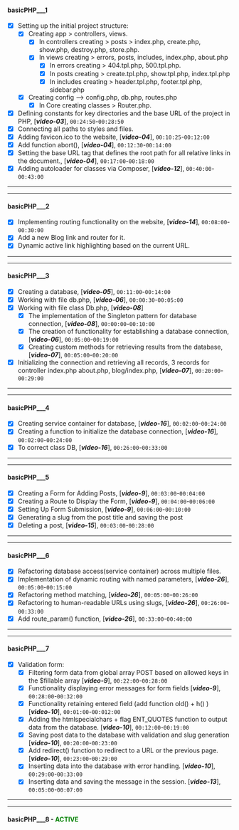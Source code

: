 #### basicPHP___1

- [x] Setting up the initial project structure:
    - [x] Creating app  > controllers, views.
        - [x] In controllers creating  > posts  > index.php, create.php, show.php, destroy.php, store.php.
        - [x] In views creating  > errors, posts, includes, index.php, about.php
            - [x] In errors creating  > 404.tpl.php, 500.tpl.php.
            - [x] In posts creating  > create.tpl.php, show.tpl.php, index.tpl.php
            - [x] In includes creating  > header.tpl.php, footer.tpl.php, sidebar.php
    - [x] Creating config --> config.php, db.php, routes.php
        - [x] In Core creating classes  > Router.php.
- [x] Defining constants for key directories and the base URL of the project in PHP, [___video-03___], `00:24:50`-`00:28:50`
- [x] Connecting all paths to styles and files.
- [x] Adding favicon.ico to the website, [___video-04___], `00:10:25`-`00:12:00`
- [x] Add function abort(), [___video-04___], `00:12:30`-`00:14:00`
- [x] Setting the base URL tag that defines the root path for all relative links in the document., [___video-04___], `00:17:00`-`00:18:00`
- [x] Adding autoloader for classes via Composer, [___video-12___], `00:40:00`-`00:43:00`
___

---
#### basicPHP___2

- [x] Implementing routing functionality on the website, [___video-14___], `00:08:00`-`00:30:00`
- [x] Add a new Blog link and router for it.
- [x] Dynamic active link highlighting based on the current URL.
---

---
#### basicPHP___3

- [x] Creating a database, [___video-05___], `00:11:00`-`00:14:00`
- [x] Working with file db.php, [___video-06___], `00:00:30`-`00:05:00`
- [x] Working with file class Db.php, [___video-08___]
    - [x] The implementation of the Singleton pattern for database connection, [___video-08___], `00:00:00`-`00:10:00`
    - [x] The creation of functionality for establishing a database connection, [___video-06___], `00:05:00`-`00:19:00`
    - [x] Creating custom methods for retrieving results from the database, [___video-07___], `00:05:00`-`00:20:00`
- [x] Initializing the connection and retrieving all records, 3 records  for controller index.php about.php, blog/index.php, [___video-07___], `00:20:00`-`00:29:00`
---

---
#### basicPHP___4
- [x] Creating service container for database, [___video-16___], `00:02:00`-`00:24:00`
- [x] Creating a function to initialize the database connection, [___video-16___], `00:02:00`-`00:24:00`
- [x] To correct class DB, [___video-16___], `00:26:00`-`00:33:00`
---

---
#### basicPHP___5
- [x] Creating a Form for Adding Posts, [___video-9___], `00:03:00`-`00:04:00`
- [x] Creating a Route to Display the Form, [___video-9___], `00:04:00`-`00:06:00`
- [x] Setting Up Form Submission, [___video-9___], `00:06:00`-`00:10:00`
- [x] Generating a slug from the post title and saving the post
- [x] Deleting a post, [___video-15___], `00:03:00`-`00:28:00`
---

---
#### basicPHP___6
- [x] Refactoring database access(service container) across multiple files.
- [x] Implementation of dynamic routing with named parameters, [___video-26___], `00:05:00`-`00:15:00`
- [x] Refactoring method matching, [___video-26___], `00:05:00`-`00:26:00`
- [x] Refactoring to human-readable URLs using slugs, [___video-26___], `00:26:00`-`00:33:00`
- [x] Add route_param() function, [___video-26___], `00:33:00`-`00:40:00`
---

---
#### basicPHP___7
- [x] Validation form:
    - [x] Filtering form data from global array POST based on allowed keys in the $fillable array [___video-9___], `00:22:00`-`00:28:00`
    - [x] Functionality displaying error messages for form fields [___video-9___], `00:28:00`-`00:32:00`
    - [x] Functionality retaining entered field (add function old() + h() ) [___video-10___], `00:01:00`-`00:012:00`
    - [x] Adding the htmlspecialchars + flag ENT_QUOTES function to output data from the database. [___video-10___], `00:12:00`-`00:19:00`
    - [x] Saving post data to the database with validation and slug generation [___video-10___], `00:20:00`-`00:23:00`
    - [x] Add redirect() function to redirect to a URL or the previous page. [___video-10___], `00:23:00`-`00:29:00`
    - [x] Inserting data into the database with error handling. [___video-10___], `00:29:00`-`00:33:00`
    - [x] Inserting data and saving the message in the session. [___video-13___], `00:05:00`-`00:07:00`
---

---
#### basicPHP___8 - <span style="color: green;">ACTIVE</span>